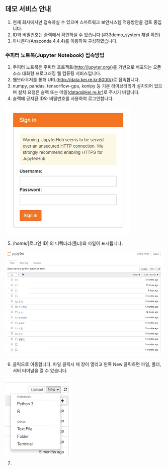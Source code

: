 ## 데모 서비스 안내
1) 현재 회사에서만 접속하실 수 있으며 스마트워크 보안시스템 적용방안을 검토 중입니다.
2) ID와 비밀번호는 슬랙에서 확인하실 수 있습니다.(#33demo_system 채녈 확인)
3) 아나콘다(Anaconda 4.4.4)를 이용하여 구성하였습니다.

### 주피터 노트북(Jupyter Notebook) 접속방법
1) 주피터 노트북은 주피터 프로젝트(http://jupyter.org/)를 기반으로 배포되는 오픈소스 대화형 프로그래밍 웹 컴퓨팅 서비스입니다.
2) 웹브라우저를 통해 URL(http://data.kei.re.kr:8000/)로 접속합니다.
3) numpy, pandas, tensorflow-gpu, konlpy 등 기본 라이브러리가 설치되어 있으며 설치 요청은 슬랙 또는 메일(dataq@kei.re.kr)로 주시기 바랍니다.
4) 슬랙에 공지된 ID와 비밀번호를 사용하여 로그인합니다.

![로그인](01_jupyter_login.jpg)

5) /home/[로그인 ID] 의 디렉터리(폴더)와 파일이 표시됩니다.

![로그인 계정 홈 디렉터리](02_jupyter_home.jpg)

6) 클릭으로 이동합니다. 파일 클릭시 채 창이 열리고 왼쪽 New 클릭하면 파일, 폴더, 서버 터미널을 열 수 있습니다.

![New 클릭](03_jupyter_new.jpg)

7) 

##
